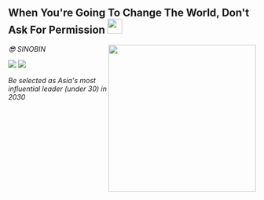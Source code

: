 <h2> When You're Going To Change The World, Don't Ask For Permission <img src = "https://github.com/youngbin03/youngbin03/assets/87307678/61462583-c296-44fe-9972-e67eb50a153d" width="30"> </h2>

<img align='right' src = "https://github.com/youngbin03/youngbin03/assets/87307678/172b633e-5378-42f8-ba40-823df4772f60" width="300"> 
<p><em> 😎 SINOBIN <p><img src = "https://img.shields.io/badge/Python-3776AB?style=flat-square&logo=Python&logoColor=white" > <img src="https://img.shields.io/badge/Visual_Studio_Code-007ACC?style=flat-square&logo=Visual-Studio-Code&logoColor=white"></p>
Be selected as Asia's most influential leader (under 30) in 2030 </em></p>
